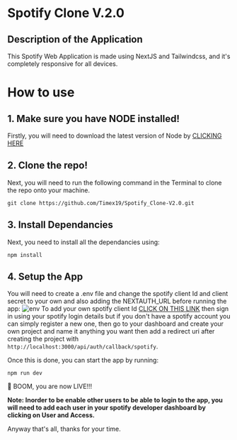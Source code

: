 # Spotify Clone V.2.0

## Description of the Application

This Spotify Web Application is made using NextJS and Tailwindcss, and it's completely responsive for all devices.

# How to use

## 1. Make sure you have NODE installed!

Firstly, you will need to download the latest version of Node by <a href="https://nodejs.org/en/download/">CLICKING HERE</a>

## 2. Clone the repo!

Next, you will need to run the following command in the Terminal to clone the repo onto your machine.

```git clone https://github.com/Timex19/Spotify_Clone-V2.0.git```

## 3. Install Dependancies

Next, you need to install all the dependancies using:

```npm install```

## 4. Setup the App

You will need to create a .env file and change the spotify client Id and client secret to your own and also adding the NEXTAUTH_URL before running the app:
![env](https://raw.githubusercontent.com/Timex19/Spotify_Clone-V2.0/master/assets/code.png)
To add your own spotify client Id <a href="https://developer.spotify.com/dashboard/applications/">CLICK ON THIS LINK</a> then sign in using your spotify login details but if you don't have a spotify account you can simply register a new one, then go to your dashboard and create your own project and name it anything you want then add a redirect uri after creating the project with ```http://localhost:3000/api/auth/callback/spotify```.

Once this is done, you can start the app by running:

```npm run dev```

🚀 BOOM, you are now LIVE!!!

<b> Note: Inorder to be enable other users to be able to login to the app, you will need to add each user in your spotify developer dashboard by clicking on User and Access. </b>

Anyway that's all, thanks for your time.
